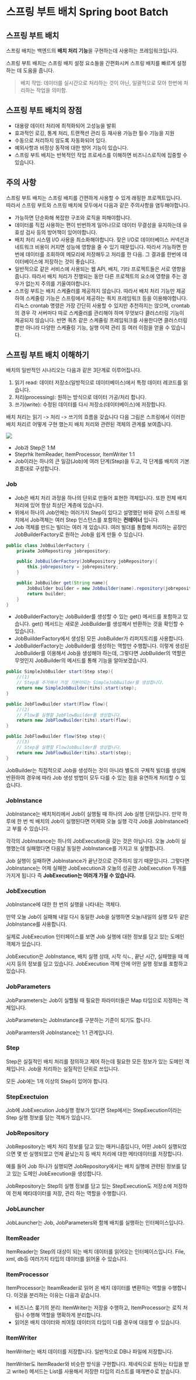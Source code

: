 # 스프링 부트 배치 Spring boot Batch

## 스프링 부트 배치
스프링 배치는 백엔드의 **배치 처리 기능**을 구현하는데 사용하는 프레임워크입니다.  
  
스프링 부트 배치는 스프링 배치 설정 요소들을 간편화시켜 스프링 배치를 빠르게 설정하는 데 도움을 줍니다.

> 배치 작업: 데이터를 실시간으로 처리하는 것이 아닌, 일괄적으로 모아 한번에 처리하는 작업을 의미함.

## 스프링 부트 배치의 장점
- 대용량 데이터 처리에 최적화되어 고성능을 발휘
- 효과적인 로깅, 통계 처리, 트랜잭션 관리 등 재사용 가능한 필수 기능을 지원
- 수동으로 처리하지 않도록 자동화되어 있다.
- 예외사항과 비정상 동작에 대한 방어 기능이 있습니다.
- 스프링 부트 배치는 반복적인 작업 프로세스를 이해하면 비즈니스로직에 집중할 수 있습니다.

## 주의 사항
스프링 부트 배치는 스프링 배치를 간편하게 사용할 수 있게 래핑한 프로젝트입니다.  
따라서 스프링 부트와 스프링 배치에 모두에서 다음과 같은 주의사항을 염두해야합니다.

- 가능하면 단순화해 복잡한 구조와 로직을 피해야합니다.
- 데이터를 직접 사용하는 편이 빈번하게 일어나므로 데이터 무결성을 유지하는데 유효성 검사 등의 방어책이 있어야합니다.
- 배치 처리 시스템 I/O 사용을 최소화해야합니다. 잦은 I/O로 데이터베이스 커넥션과 네트워크 비용이 커지면 성능에 영향을 줄 수 있기 때문입니다. 따라서 가능하면 한번에 데이터를 조회하여 메모리에 저장해두고 처리를 한 다음. 그 결과를 한번에 데이터베이스에 저장하는 것이 좋습니다.
- 일반적으로 같은 서비스에 사용되는 웹 API, 배치, 기타 프로젝트들은 서로 영향을 줍니다. 따라서 배치 처리가 진행되는 동안 다른 프로젝트의 요소에 영향을 주는 경우가 없는지 주의를 기울여야합니다.
- 스프링 부트는 배치 스케쥴러를 제공하지 않습니다. 따라서 배치 처리 기능만 제공하여 스케줄링 기능은 스프링에서 제공하는 쿼치 프레임워크 등을 이용해야합니다. 리눅스 crontab 명령은 가장 간단히 사용할 수 있지만 추천하지는 않으며, crontab의 경우 각 서버마다 따로 스케줄러를 관리해야 하며 무엇보다 클러스터링 기능이 제공되지 않습니다. 반면 쿼츠 같은 스케쥴링 프레임워크를 사용한다면 클러스터링 뿐만 아니라 다양한 스케쥴링 기능, 실행 이력 관리 등 여러 이점을 얻을 수 있습니다.

## 스프링 부트 배치 이해하기
배치의 일반적인 시나리오는 다음과 같은 3단계로 이루어집니다.
1. 읽기 read: 데이터 저장소(일방적으로 데이터베이스)에서 특정 데이터 레코드를 읽습니다.
2. 처리(processing): 원하는 방식으로 데이터 가공/처리 합니다.
3. 쓰기(write): 수정된 데이터를 다시 저장소(데이터베이스)에 저장합니다.

배치 처리는 읽기 -> 처리 -> 쓰기의 흐름을 갖습니다 다음 그림은 스프링에서 이러한 배치 처리르 어떻게 구현 했는지 배치 처리와 관련된 객체의 관계를 보여줍니다.

![](https://github.com/cheese10yun/TIL/raw/master/assets/batch-obejct-relrationship.png)
- Job과 Step은 1:M
- Steprhk ItemReader, ItemProcessor, ItemWriter 1:1
- Job이라는 하나의 큰 일감(Job)에 여러 단계(Step)을 두고, 각 단계를 배치의 기본 흐름대로 구성합니다.

### Job
- Job은 배치 처리 과정을 하나의 단위로 만들어 표현한 객체입니다. 또한 전체 배치 처리에 있어 항상 최상단 계층에 있습니다.
- 위에서 하나의 Job안에는 여러가지 Step이 있다고 설명했던 바와 같이 스프링 배치에서 Job객체는 여러 Step 인스턴스를 포함하는 **컨테이너** 입니다.
- Job 객체를 만드는 빌더는 여러 개 있습니다. 여러 빌더를 통합해 처리하는 공장인 JobBuilderFactory로 원하는 Job을 쉽게 만들 수 있습니다.

```java
public class JobBuilderFactory {
    private JobRepostiroy jobrepository;

    public JobBuilderFactory(JobRepository jobRepository){
        this.jobrepository = jobrepository;
    }

    public JobBuilder get(String name){
        JobBuilder builder = new JobBuilder(name).repository(jobrepository);
        return builder;
    }
}
```
- JobBuilderFactory는 JobBuilder를 생성할 수 있는 get() 메서드를 포함하고 있습니다. get() 메서드는 새로운 JobBuilder를 생성해서 반환하는 것을 확인할 수 있습니다.
- JobBuiilderFactory에서 생성된 모든 JobBuilder가 리퍼지토리를 사용합니다.
- JobBuilderFactory는 JobBuilder를 생성하는 역할만 수행합니다. 이렇게 생성된 JobBuilder를 이용해서 Job을 생성해야 하는데, 그렇다면 JobBuilder의 역할은 무엇인지 JobBuilder의 메서드를 통해 기능을 알아보겠습니다.

```java
public SimpleJobBuilder start(Step step){
    //(1)
    // Step을 추가해서 가장 기본이되는 SimpleJobBuilder를 생성합니다.
    return new SimpleJobBuilder(tihs).start(step);
}

public JobFlowBuilder start(Flow flow){
    //(2)
    // Flow를 실행할 JobFlowBuilder를 생성합니다.
    return new JobFlowBuilder(tihs).start(flow);
}

public JobFlowBuilder flow(Step step){
    //(3)
    // Step을 실행할 FlowJobBuilder를 생성합니다.
    return new JobFlowBuilder(tihs).start(step);
}
```
JobBuilder는 직접적으로 Job을 생성하는 것이 아니라 별도의 구체적 빌더를 생성해 반환하여 경우에 따라 Job 생성 방법이 모두 다를 수 있는 점을 유연하게 처리할 수 있습니다.

### JobInstance
JobInstance는 배치처리에서 Job이 실행될 때 하나의 Job 실행 단위입니다. 만약 하루에 한 번 씩 배치의 Job이 실행된다면 어제와 오늘 실행 각각 Job을 JobInstance라고 부를 수 있습니다.
  
각각의 JobInstance는 하나의 JobExecution을 갖는 것은 아닙니다. 오늘 Job이 실행했는데 실패했다면 다음날 동일한 JobInstance를 가지고 또 실행합니다. 
  
Job 실행이 실패하면 JobInstance가 끝난것으로 간주하지 않기 때문입니다. 그렇다면 JobInstance는 어제 실패한 JobExecution과 오늘의 성공한 JobExecution 두개를 가지게 됩니다 즉 **JobExecution는 여러개 가질 수 있습니다.**

### JobExecution
JobInstance에 대한 한 번의 실행을 나타내는 객체다.  
  
만약 오늘 Job이 실패해 내일 다시 동일한 Job을 실행하면 오늘/내일의 실행 모두 같은 JobInstance를 사용합니다.  
  
실제로 JobExecution 인터페이스를 보면 Job 실행에 대한 정보를 담고 있는 도메인 객체가 있습니다. 
  
JobExecution은 JobInstance, 배치 실행 상태, 시작 식ㄴ, 끝난 시간, 실패했을 때 메시지 등의 정보를 담고 있습니다. JobExecution 객체 안에 어떤 실행 정보를 포함하고 있습니다.

### JobParameters
JobParameters는 Job이 실핼될 때 필요한 파라미터들은 Map 타입으로 지정하는 객체입니다.  
  
JobParameters는 JobInstance를 구분하는 기준이 되기도 합니다.  
  
JobParamters와 JobInstance는 1:1 관계입니다.

### Step
Step은 실질적인 배치 처리를 정의하고 제어 하는데 필요한 모든 정보가 있는 도메인 객체입니다. Job을 처리하는 실질적인 단위로 쓰입니다.  
  
모든 Job에는 1개 이상의 Step이 있어야 합니다.

### StepExectuion
Job에 JobExecution Job실행 정보가 있다면 Step에서는 StepExecution이라는 Step 실행 정보를 담는 객체가 있습니다.

### JobRepository
JobRepository는 배치 처리 정보를 담고 있는 매커니즘입니다, 어떤 Job이 실행되었으면 몇 번 실행되었고 언제 끝났는지 등 배치 처리에 대한 메타데이터를 저장합니다.
  
예를 들어 Job 하나가 실행되면 JobRepository에서는 배치 실행에 관련된 정보를 담고 있는 도메인 JobExecution을 생성합니다.  
  
JobRepository는 Step의 실행 정보를 담고 있는 StepExecution도 저장소에 저장하여 전체 메타데이터를 저장, 관리 하는 역할을 수행합니다.

### JobLauncher
JobLauncher는 Job, JobParameters와 함께 배치를 실행하는 인터페이스입니다.

### ItemReader
ItemReader는 Step의 대상이 되는 배치 데이터를 읽어오는 인터페이스입니다. File, xml, db등 여러가지 타입의 데이터를 읽어올 수 있습니다.

### ItemProcessor
ItemProcessor는 IteamReader로 읽어 온 배치 데이터를 변환하는 역할을 수행합니다. 이것을 분리하는 이유는 다음과 같습니다.  

- 비즈니스 롲기의 분리: ItemWriter는 저장을 수행하고, ItemProcessor는 로직 처림나 수행해 역할을 명확하게 분리합니다.
- 읽어온 배치 데이터와 씌여질 데이터의 타입이 다를 경우에 대응할 수 있습니다.

### ItemWriter
ItemWriter는 배치 데이터를 저장합니다. 일반적으로 DB나 파일에 저장합니다.  
  
ItemWriter도 ItemReader와 비슷한 방식을 구현합니다. 제네릭으로 원하는 타입을 받고 write() 메서드는 List를 사용해서 저장한 타입의 리스트를 매개변수로 받습니다.